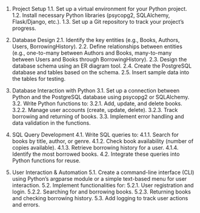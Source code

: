 1. Project Setup
    1.1. Set up a virtual environment for your Python project.
    1.2. Install necessary Python libraries (psycopg2, SQLAlchemy, Flask/Django, etc.).
    1.3. Set up a Git repository to track your project’s progress.

2. Database Design
    2.1. Identify the key entities (e.g., Books, Authors, Users, BorrowingHistory).
    2.2. Define relationships between entities (e.g., one-to-many between Authors and Books, many-to-many between Users and Books through BorrowingHistory).
    2.3. Design the database schema using an ER diagram tool.
    2.4. Create the PostgreSQL database and tables based on the schema.
    2.5. Insert sample data into the tables for testing.

3. Database Interaction with Python
    3.1. Set up a connection between Python and the PostgreSQL database using psycopg2 or SQLAlchemy.
    3.2. Write Python functions to:
    3.2.1. Add, update, and delete books.
    3.2.2. Manage user accounts (create, update, delete).
    3.2.3. Track borrowing and returning of books.
    3.3. Implement error handling and data validation in the functions.

4. SQL Query Development
    4.1. Write SQL queries to:
    4.1.1. Search for books by title, author, or genre.
    4.1.2. Check book availability (number of copies available).
    4.1.3. Retrieve borrowing history for a user.
    4.1.4. Identify the most borrowed books.
    4.2. Integrate these queries into Python functions for reuse.

5. User Interaction & Automation
    5.1. Create a command-line interface (CLI) using Python’s argparse module or a simple text-based menu for user interaction.
    5.2. Implement functionalities for:
    5.2.1. User registration and login.
    5.2.2. Searching for and borrowing books.
    5.2.3. Returning books and checking borrowing history.
    5.3. Add logging to track user actions and errors.